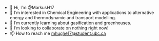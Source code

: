 - 👋 Hi, I’m @MarkusH17
- 👀 I’m interested in Chemical Engineering with applications to alternative energy and thermodynamic and transport modelling.
- 🌱 I’m currently learning about gasification and greenhouses.
- 💞️ I’m looking to collaborate on nothing right now!
- 📫 How to reach me mhughe17@student.ubc.ca

<!---
MarkusH17/MarkusH17 is a ✨ special ✨ repository because its `README.md` (this file) appears on your GitHub profile.
You can click the Preview link to take a look at your changes.
--->
